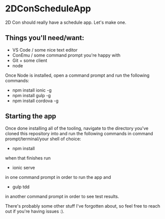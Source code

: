 # 2DConScheduleApp
2D Con should really have a schedule app. Let's make one.

## Things you'll need/want:
* VS Code / some nice text editor
* ConEmu / some command prompt you're happy with
* Git + some client
* node 

Once Node is installed, open a command prompt and run the following commands:
* npm install ionic -g
* npm install gulp -g
* npm install cordova -g

## Starting the app
Once done installing all of the tooling, navigate to the directory you've cloned this repository into and run the following commands in command prompt/terminal/your shell of choice:
* npm install

when that finishes run

* ionic serve

in one command prompt in order to run the app and

* gulp tdd

in another command prompt in order to see test results.

There's probably some other stuff I've forgotten about, so feel free to reach out if you're having issues :).